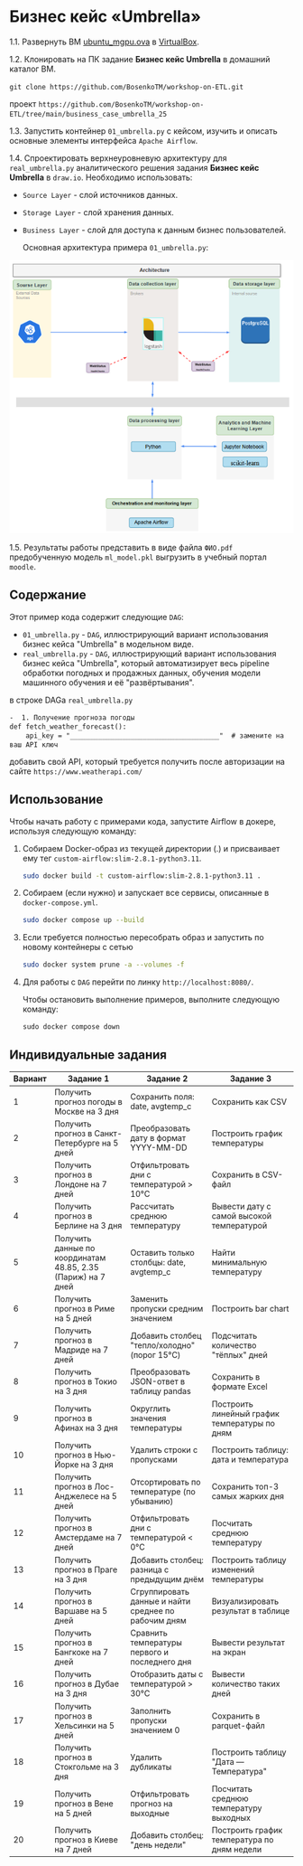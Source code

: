 # Бизнес кейс «Umbrella»

1.1. Развернуть ВМ [ubuntu_mgpu.ova](https://disk.yandex.ru/d/Psofa9xtbgUEOw) в [VirtualBox](https://disk.yandex.ru/d/3fD00plnL_a4Cw).

1.2. Клонировать на ПК задание **Бизнес кейс Umbrella** в домашний каталог ВМ. 

`git clone https://github.com/BosenkoTM/workshop-on-ETL.git`

проект `https://github.com/BosenkoTM/workshop-on-ETL/tree/main/business_case_umbrella_25`

1.3. Запустить контейнер `01_umbrella.py` с кейсом, изучить и описать основные элементы интерфейса `Apache Airflow`. 

1.4. Спроектировать верхнеуровневую архитектуру для `real_umbrella.py` аналитического решения задания **Бизнес кейс Umbrella** в `draw.io`. Необходимо использовать:
   - `Source Layer` - слой источников данных.
   - `Storage Layer` - слой хранения данных.
   - `Business Layer` - слой для доступа к данным бизнес пользователей.

     Основная архитектура примера `01_umbrella.py`:

![Архитектура](archi.png)

1.5. Результаты работы представить в виде файла `ФИО.pdf` предобученную модель `ml_model.pkl` выгрузить в учебный портал `moodle`.
## Содержание

Этот пример кода содержит следующие `DAG`:
- `01_umbrella.py` - `DAG`, иллюстрирующий вариант использования бизнес кейса "Umbrella" в модельном виде.
- `real_umbrella.py` - `DAG`, иллюстрирующий вариант использования бизнес кейса "Umbrella", который автоматизирует весь pipeline обработки погодных и продажных данных, обучения модели машинного обучения и её "развёртывания".

в строке DAGа `real_umbrella.py` 

```
-  1. Получение прогноза погоды
def fetch_weather_forecast():
    api_key = "_____________________________________"  # замените на ваш API ключ
```
добавить свой API, который требуется получить после авторизации на сайте `https://www.weatherapi.com/`
    
## Использование

Чтобы начать работу с примерами кода, запустите Airflow в докере, используя следующую команду:
1. Собираем Docker-образ из текущей директории (.) и присваивает ему тег `custom-airflow:slim-2.8.1-python3.11`.
   ```bash
   sudo docker build -t custom-airflow:slim-2.8.1-python3.11 .
   ```
2. Собираем (если нужно) и запускает все сервисы, описанные в `docker-compose.yml`.
   ```bash
   sudo docker compose up --build
   ```
3. Если требуется полностью пересобрать образ и запустить по новому контейнеры с сетью
   ```bash
   sudo docker system prune -a --volumes -f
    ```
4. Для работы с `DAG` перейти по линку `http://localhost:8080/`.

   Чтобы остановить выполнение примеров, выполните следующую команду:

    ```
    sudo docker compose down
    ```
    
## Индивидуальные задания

 | Вариант | Задание 1 | Задание 2 | Задание 3 |
|----------|-----------|------------|------------|
| 1 | Получить прогноз погоды в Москве на 3 дня | Сохранить поля: date, avgtemp_c | Сохранить как CSV |
| 2 | Получить прогноз в Санкт-Петербурге на 5 дней | Преобразовать дату в формат YYYY-MM-DD | Построить график температуры |
| 3 | Получить прогноз в Лондоне на 7 дней | Отфильтровать дни с температурой > 10°C | Сохранить в CSV-файл |
| 4 | Получить прогноз в Берлине на 3 дня | Рассчитать среднюю температуру | Вывести дату с самой высокой температурой |
| 5 | Получить данные по координатам 48.85, 2.35 (Париж) на 7 дней | Оставить только столбцы: date, avgtemp_c | Найти минимальную температуру |
| 6 | Получить прогноз в Риме на 5 дней | Заменить пропуски средним значением | Построить bar chart |
| 7 | Получить прогноз в Мадриде на 7 дней | Добавить столбец "тепло/холодно" (порог 15°C) | Подсчитать количество "тёплых" дней |
| 8 | Получить прогноз в Токио на 3 дня | Преобразовать JSON-ответ в таблицу pandas | Сохранить в формате Excel |
| 9 | Получить прогноз в Афинах на 3 дня | Округлить значения температуры | Построить линейный график температуры по дням |
| 10 | Получить прогноз в Нью-Йорке на 3 дня | Удалить строки с пропусками | Построить таблицу: дата и температура |
| 11 | Получить прогноз в Лос-Анджелесе на 5 дней | Отсортировать по температуре (по убыванию) | Сохранить топ-3 самых жарких дня |
| 12 | Получить прогноз в Амстердаме на 7 дней | Отфильтровать дни с температурой < 0°C | Посчитать среднюю температуру |
| 13 | Получить прогноз в Праге на 3 дня | Добавить столбец: разница с предыдущим днём | Построить таблицу изменений температуры |
| 14 | Получить прогноз в Варшаве на 5 дней | Сгруппировать данные и найти среднее по рабочим дням | Визуализировать результат в таблице |
| 15 | Получить прогноз в Бангкоке на 7 дней | Сравнить температуры первого и последнего дня | Вывести результат на экран |
| 16 | Получить прогноз в Дубае на 3 дня | Отобразить даты с температурой > 30°C | Вывести количество таких дней |
| 17 | Получить прогноз в Хельсинки на 5 дней | Заполнить пропуски значением 0 | Сохранить в parquet-файл |
| 18 | Получить прогноз в Стокгольме на 3 дня | Удалить дубликаты | Построить таблицу "Дата — Температура" |
| 19 | Получить прогноз в Вене на 5 дней | Отфильтровать прогноз на выходные | Посчитать среднюю температуру выходных |
| 20 | Получить прогноз в Киеве на 7 дней | Добавить столбец: "день недели" | Построить график температура по дням недели |


